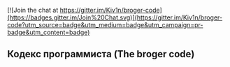 [![Join the chat at https://gitter.im/Kiv1n/broger-code](https://badges.gitter.im/Join%20Chat.svg)](https://gitter.im/Kiv1n/broger-code?utm_source=badge&utm_medium=badge&utm_campaign=pr-badge&utm_content=badge)

## Кодекс программиста (The broger code)
